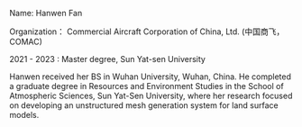 Name: Hanwen Fan 

Organization： Commercial Aircraft Corporation of China, Ltd. (中国商飞，COMAC) 

2021 - 2023 : Master degree, Sun Yat-sen University


Hanwen received her BS in Wuhan University, Wuhan, China. He completed a graduate degree in Resources and Environment Studies in the School of Atmospheric Sciences, Sun Yat-Sen University, where her research focused on developing an unstructured mesh generation system for land surface models.








